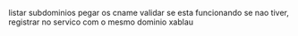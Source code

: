 listar subdominios
pegar os cname
validar se esta funcionando
se nao tiver, registrar no servico com o mesmo dominio
xablau
